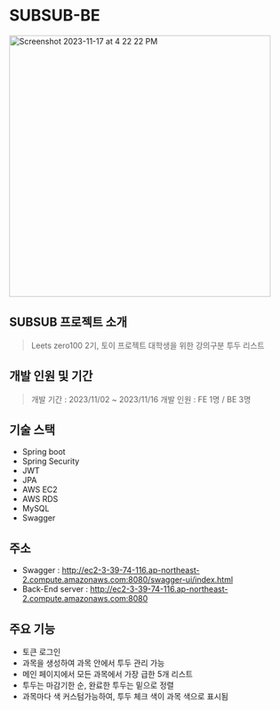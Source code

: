 # SUBSUB-BE
<img width="470" alt="Screenshot 2023-11-17 at 4 22 22 PM" src="https://github.com/Leets-Official/SUBSUB-BE/assets/136783693/d4f84783-f9c9-4dc0-bd13-bb0476b839f4">

## SUBSUB 프로젝트 소개
> Leets zero100 2기, 토이 프로젝트
> 대학생을 위한 강의구분 투두 리스트

## 개발 인원 및 기간
> 개발 기간 : 2023/11/02 ~ 2023/11/16
> 개발 인원 : FE 1명 / BE 3명

## 기술 스택
- Spring boot
- Spring Security
- JWT
- JPA
- AWS EC2
- AWS RDS
- MySQL
- Swagger

## 주소
- Swagger : http://ec2-3-39-74-116.ap-northeast-2.compute.amazonaws.com:8080/swagger-ui/index.html
- Back-End server : http://ec2-3-39-74-116.ap-northeast-2.compute.amazonaws.com:8080

## 주요 기능
- 토큰 로그인
- 과목을 생성하여 과목 안에서 투두 관리 가능
- 메인 페이지에서 모든 과목에서 가장 급한 5개 리스트
- 투두는 마감기한 순, 완료한 투두는 밑으로 정렬
- 과목마다 색 커스텀가능하여, 투두 체크 색이 과목 색으로 표시됨


